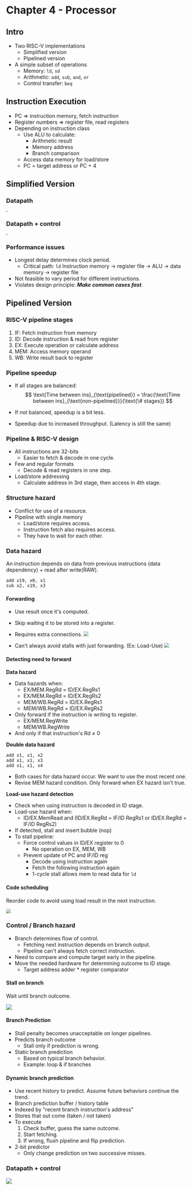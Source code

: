 # Chapter 4 - Processor

## Intro

- Two RISC-V implementations
  - Simplified version
  - Pipelined version
- A simple subset of operations
  - Memory: `ld`, `sd`
  - Arithmetic: `add`, `sub`, `and`, `or`
  - Control transfer: `beq`

## Instruction Execution

- PC $\Rightarrow$ instruction memory, fetch instruction
- Register numbers &#8658; register file, read registers
- Depending on instruction class
  - Use ALU to calculate:
    - Arithmetic result
    - Memory address
    - Branch comparison
  - Access data memory for load/store
  - PC = target address or PC + 4

## Simplified Version

### Datapath

<img src="pics/datapath.png" style="zoom: 25%;" />

### Datapath + control

<img src="pics/datapath_with_control.png" style="zoom: 25%;" />

### Performance issues

- Longest delay determines clock period.
  - Critical path: `ld`
    Instruction memory &#8594; register file &#8594; ALU &#8594; data memory &#8594; register file
- Not feasible to vary period for different instructions.
- Violates design principle: ***Make common cases fast***.

## Pipelined Version

### RISC-V pipeline stages

1. IF: Fetch instruction from memory
2. ID: Decode instruction & read from register
3. EX: Execute operation or calculate address
4. MEM: Access memory operand
5. WB: Write result back to register

### Pipeline speedup

- If all stages are balanced:
  $$
  \text{Time between ins}_{\text{pipelined}}
  = \frac{\text{Time between ins}_{\text{non-pipelined}}}{\text{\# stages}}
  $$

- If not balanced, speedup is a bit less.

- Speedup due to increased throughput. (Latency is still the same)

### Pipeline & RISC-V design

- All instructions are 32-bits
  - Easier to fetch & decode in one cycle.
- Few and regular formats
  - Decode & read registers in one step.
- Load/store addressing
  - Calculate address in 3rd stage, then access in 4th stage.

### Structure hazard

- Conflict for use of a resource.
- Pipeline with single memory
  - Load/store requires access.
  - Instruction fetch also requires access.
  - They have to wait for each other.

### Data hazard

An instruction depends on data from previous instructions (data dependency) + read after write(RAW).

```assembly
add x19, x0, x1
sub x2, x19, x3
```

#### Forwarding

- Use result once it's computed.
- Skip waiting it to be stored into a register.
- Requires extra connections.
  <img src="pics/forwarding.png" style="zoom: 80%;" />

- Can't always avoid stalls with just forwarding. (Ex: Load-Use)
  <img src="pics/forwarding2.png" style="zoom: 80%;" />

#### Detecting need to forward

**Data hazard**

- Data hazards when:
  - EX/MEM.RegRd = ID/EX.RegRs1
  - EX/MEM.RegRd = ID/EX.RegRs2
  - MEM/WB.RegRd = ID/EX.RegRs1
  - MEM/WB.RegRd = ID/EX.RegRs2
- Only forward if the instruction is writing to register.
  - EX/MEM.RegWrite
  - MEM/WB.RegWrite
- And only if that instruction's Rd $\ne$ 0

**Double data hazard**

```assembly
add x1, x1, x2
add x1, x1, x3
add x1, x1, x4
```

- Both cases for data hazard occur. We want to use the most recent one.
- Revise MEM hazard condition. Only forward when EX hazard isn't true.

**Load-use hazard detection**

- Check when using instruction is decoded in ID stage.
- Load-use hazard when:
  - ID/EX.MemRead and
    (ID/EX.RegRd = IF/ID RegRs1
    or ID/EX.RegRd = IF/ID RegRs2)
- If detected, stall and insert bubble (nop)
- To stall pipeline:
  - Force control values in ID/EX register to 0
    - No operation on EX, MEM, WB
  - Prevent update of PC and IF/ID reg
    - Decode using instruction again
    - Fetch the following instruction again
    - 1-cycle stall allows mem to read data for `ld`




#### Code scheduling

Reorder code to avoid using load result in the next instruction.

<img src="pics/scheduling.png" style="zoom:80%;" />

### Control / Branch hazard

- Branch determines flow of control.
  - Fetching next instruction depends on branch output.
  - Pipeline can't always fetch correct instruction.
- Need to compare and compute target early in the pipeline.
- Move the needed hardware for determining outcome to ID stage.
  - Target address adder * register comparator


#### Stall on branch

Wait until branch outcome.

![](pics/stall-on-branch.png)

#### Branch Prediction

- Stall penalty becomes unacceptable on longer pipelines.
- Predicts branch outcome
  - Stall only if prediction is wrong.
- Static branch prediction
  - Based on typical branch behavior.
  - Example: loop & if branches

#### Dynamic branch prediction

- Use recent history to predict. Assume future behaviors continue the trend.
- Branch prediction buffer / history table
- Indexed by "recent branch instruction's address"
- Stores that out come (taken / not taken)
- To execute
  1. Check buffer, guess the same outcome.
  2. Start fetching.
  3. If wrong, flush pipeline and flip prediction.
- 2-bit predictor
  - Only change prediction on two successive misses.

### Datapath + control

<img src="pics/pipeline-simp.png"  />





